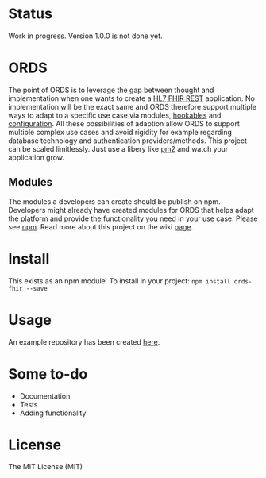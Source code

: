 # Status
Work in progress. Version 1.0.0 is not done yet.

# ORDS
The point of ORDS is to leverage the gap between thought and implementation when one wants to create a [HL7 FHIR REST]( https://www.hl7.org/fhir/http.html) application.
No implementation will be the exact same and ORDS therefore support multiple ways to adapt to a specific use case via modules, [hookables](https://github.com/MedSolve/make-it-hookable) and [configuration](https://github.com/MedSolve/ords-fhir/wiki/Configuration). All these possibilities of adaption allow ORDS to support multiple complex use cases and avoid rigidity for example regarding database technology and authentication providers/methods. This project can be scaled limitlessly. Just use a libery like [pm2](https://github.com/Unitech/pm2) and watch your application grow.

## Modules
The modules a developers can create should be publish on npm. Developers might already have created modules for ORDS that helps adapt the platform and provide the functionality you need in your use case. Please see [npm](https://www.npmjs.com/browse/depended/ords-fhir).
Read more about this project on the wiki [page](https://github.com/MedSolve/ords-fhir/wiki).

# Install
This exists as an npm module. To install in your project:
`npm install ords-fhir --save`

# Usage
An example repository has been created [here](https://github.com/MedSolve/ords-demo).

# Some to-do
* Documentation
* Tests
* Adding functionality

# License
The MIT License (MIT)
